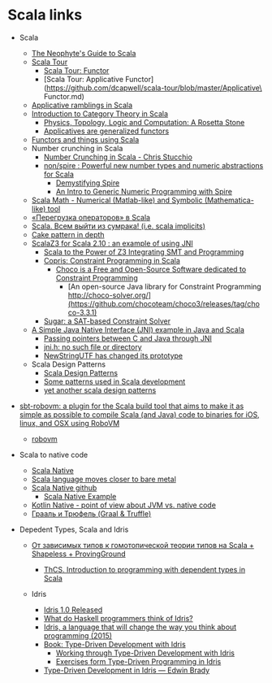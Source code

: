 # Scala links

+ Scala
    + [The Neophyte's Guide to Scala](http://danielwestheide.com/scala/neophytes.html)
    + [Scala Tour](https://github.com/dcapwell/scala-tour)
      + [Scala Tour: Functor](https://github.com/dcapwell/scala-tour/blob/master/Functor.md)
      + [Scala Tour: Applicative Functor](https://github.com/dcapwell/scala-tour/blob/master/Applicative\ Functor.md)
    + [Applicative ramblings in Scala](http://patterngazer.blogspot.ru/2012/02/hello-again.html)
    + [Introduction to Category Theory in Scala](https://hseeberger.wordpress.com/2010/11/25/introduction-to-category-theory-in-scala/)
      + [Physics, Topology, Logic and Computation: A Rosetta Stone](http://math.ucr.edu/home/baez/rosetta.pdf)
      + [Applicatives are generalized functors](https://hseeberger.wordpress.com/2011/01/31/applicatives-are-generalized-functors/)
    + [Functors and things using Scala](http://tonymorris.github.io/blog/posts/functors-and-things-using-scala/index.html)
    + Number crunching in Scala
        + [Number Crunching in Scala - Chris Stucchio](https://www.chrisstucchio.com/pubs/slides/thoughtworks_scientific_2014/slides.html#1)
        + [non/spire : Powerful new number types and numeric abstractions for Scala](https://github.com/non/spire)
            + [Demystifying Spire](http://www.cakesolutions.net/teamblogs/demystifying-spire)
            + [An Intro to Generic Numeric Programming with Spire](http://typelevel.org/blog/2013/07/07/generic-numeric-programming.html)
    + [Scala Math - Numerical (Matlab-like) and Symbolic (Mathematica-like) tool](https://github.com/cascala/galileo)
    + [«Перегрузка операторов» в Scala](http://habrahabr.ru/company/golovachcourses/blog/255631/)
    + [Scala. Всем выйти из сумрака! (i.e. scala implicits)](http://habrahabr.ru/post/209850/)
    + [Cake pattern in depth](http://www.cakesolutions.net/teamblogs/2011/12/19/cake-pattern-in-depth)
    + [ScalaZ3 for Scala 2.10 : an example of using JNI](https://github.com/epfl-lara/ScalaZ3)
        + [Scala to the Power of Z3 Integrating SMT and Programming](http://lara.epfl.ch/~kuncak/papers/KoeksalETAL11ScalaZ3.pdf)
        + [Copris: Constraint Programming in Scala](http://bach.istc.kobe-u.ac.jp/copris/)
            + [Choco is a Free and Open-Source Software dedicated to Constraint Programming](http://choco-solver.org/)
                + [An open-source Java library for Constraint Programming http://choco-solver.org/](https://github.com/chocoteam/choco3/releases/tag/choco-3.3.1)
        + [Sugar: a SAT-based Constraint Solver](http://bach.istc.kobe-u.ac.jp/sugar/)
    + [A Simple Java Native Interface (JNI) example in Java and Scala](http://hohonuuli.blogspot.se/2013/08/a-simple-java-native-interface-jni.html)
        + [Passing pointers between C and Java through JNI](http://stackoverflow.com/questions/1632367/passing-pointers-between-c-and-java-through-jni)
        + [jni.h: no such file or directory](http://stackoverflow.com/questions/13466777/jni-h-no-such-file-or-directory)
        + [NewStringUTF has changed its prototype](http://xyplot.com/jni.simple.htm)
    + Scala Design Patterns
        + [Scala Design Patterns](https://github.com/paulocheque/scala-design-patterns)
        + [Some patterns used in Scala development](https://github.com/jfaerman/scala-patterns)
        + [yet another scala design patterns](https://github.com/mizzy/scala-design-patterns)

+ [sbt-robovm: a plugin for the Scala build tool that aims to make it as simple as possible to compile Scala (and Java) code to binaries for iOS, linux, and OSX using RoboVM ](https://github.com/roboscala/sbt-robovm)
    + [robovm](http://robovm.com/)

+ Scala to native code
    + [Scala Native](http://www.scala-native.org/)
    + [Scala language moves closer to bare metal](http://www.infoworld.com/article/3068669/application-development/scala-language-moves-closer-to-bare-metal.html)
    + [Scala Native github](https://github.com/scala-native/scala-native)
        + [Scala Native Example](https://github.com/scala-native/scala-native-example)
    + [Kotlin Native - point of view about JVM vs. native code](https://medium.com/@octskyward/kotlin-native-310ffac94af2#.bu93px9jy)
    + [Грааль и Трюфель (Graal & Truffle) ](https://habrahabr.ru/post/319424/)

+ Depedent Types, Scala and Idris
    + [От зависимых типов к гомотопической теории типов на Scala + Shapeless + ProvingGround](https://habrahabr.ru/post/329176/)
        + [ThCS. Introduction to programming with dependent types in Scala](https://stepik.org/course/ThCS-Introduction-to-programming-with-dependent-types-in-Scala-2294/)

    + Idris
        + [Idris 1.0 Released](https://www.idris-lang.org/idris-1-0-released/)
        + [What do Haskell programmers think of Idris?](https://www.quora.com/What-do-Haskell-programmers-think-of-Idris)
        + [Idris, a language that will change the way you think about programming (2015)](https://news.ycombinator.com/item?id=10850205)
        + [Book: Type-Driven Development with Idris](https://www.manning.com/books/type-driven-development-with-idris)
            + [Working through Type-Driven Development with Idris](https://github.com/steshaw/tdd-with-idris)
            + [Exercises form Type-Driven Programming in Idris](https://github.com/gbasler/idris-book)
        + [Type-Driven Development in Idris — Edwin Brady](https://www.youtube.com/watch?v=X36ye-1x_HQ)
